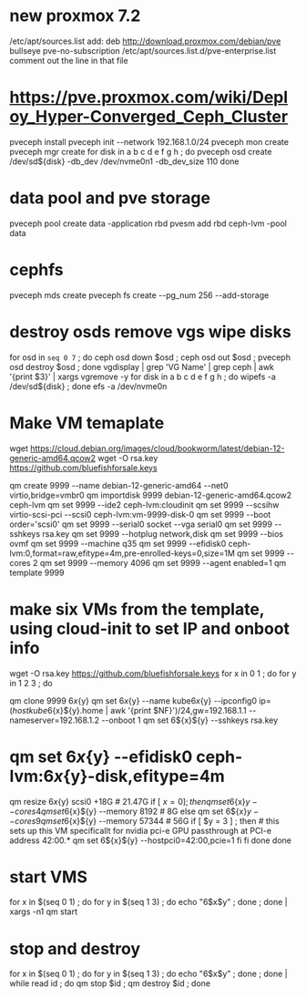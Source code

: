 # new proxmox 7.2
/etc/apt/sources.list
add:
    deb http://download.proxmox.com/debian/pve bullseye pve-no-subscription
/etc/apt/sources.list.d/pve-enterprise.list
    comment out the line in that file

# https://pve.proxmox.com/wiki/Deploy_Hyper-Converged_Ceph_Cluster
pveceph install
pveceph init --network 192.168.1.0/24
pveceph mon create
pveceph mgr create
for disk in a b c d e f g h ; do
    pveceph osd create /dev/sd${disk} -db_dev /dev/nvme0n1 -db_dev_size 110
done
# data pool and pve storage
pveceph pool create data -application rbd
pvesm add rbd ceph-lvm -pool data
# cephfs
pveceph mds create
pveceph fs create --pg_num 256 --add-storage


# destroy osds remove vgs wipe disks
for osd in `seq 0 7` ; do ceph osd down $osd ; ceph osd out $osd ; pveceph osd destroy $osd ; done
vgdisplay | grep 'VG Name' | grep ceph | awk '{print $3}'  | xargs vgremove -y
for disk in a b c d e f g h ; do wipefs -a /dev/sd${disk} ; done
efs -a /dev/nvme0n



# Make VM temaplate
wget https://cloud.debian.org/images/cloud/bookworm/latest/debian-12-generic-amd64.qcow2
wget -O  rsa.key https://github.com/bluefishforsale.keys

qm create 9999 --name debian-12-generic-amd64 --net0 virtio,bridge=vmbr0
qm importdisk 9999 	debian-12-generic-amd64.qcow2 ceph-lvm
qm set 9999 --ide2 ceph-lvm:cloudinit
qm set 9999 --scsihw virtio-scsi-pci --scsi0 ceph-lvm:vm-9999-disk-0
qm set 9999 --boot order='scsi0'
qm set 9999 --serial0 socket --vga serial0
qm set 9999 --sshkeys rsa.key
qm set 9999 --hotplug network,disk
qm set 9999 --bios ovmf
qm set 9999 --machine q35
qm set 9999 --efidisk0 ceph-lvm:0,format=raw,efitype=4m,pre-enrolled-keys=0,size=1M
qm set 9999 --cores 2
qm set 9999 --memory 4096
qm set 9999 --agent enabled=1
qm template 9999

# make six VMs from the template, using cloud-init to set IP and onboot info
wget -O  rsa.key https://github.com/bluefishforsale.keys
for x in 0 1 ; do
for y in 1 2 3 ; do

qm clone 9999 6${x}${y}
qm set 6${x}${y} --name kube6${x}${y} --ipconfig0 ip=$(host kube6${x}${y}.home | awk '{print $NF}')/24,gw=192.168.1.1 --nameserver=192.168.1.2 --onboot 1
qm set 6${x}${y} --sshkeys rsa.key
# qm set 6${x}${y} --efidisk0 ceph-lvm:6${x}${y}-disk,efitype=4m
qm resize 6${x}${y} scsi0 +18G  # 21.47G
if [ $x = 0 ] ; then
    qm set 6${x}${y} --cores 4
    qm set 6${x}${y} --memory 8192  # 8G
else
    qm set 6${x}${y} --cores 9
    qm set 6${x}${y} --memory 57344  # 56G
    if [ $y = 3 ] ; then
        # this sets up this VM specificallt for nvidia pci-e GPU passthrough at PCI-e address 42:00.*
        qm set 6${x}${y} --hostpci0=42:00,pcie=1
    fi
fi
done
done

# start VMS
for x in $(seq  0 1) ; do for y in $(seq 1 3) ; do  echo "6$x$y" ; done ; done | xargs -n1 qm start

# stop and destroy
for x in $(seq  0 1) ; do for y in $(seq 1 3) ; do  echo "6$x$y" ; done ; done |\
 while read id ; do qm stop $id ; qm destroy $id ; done



